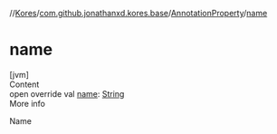 //[Kores](../../index.md)/[com.github.jonathanxd.kores.base](../index.md)/[AnnotationProperty](index.md)/[name](name.md)



# name  
[jvm]  
Content  
open override val [name](name.md): [String](https://kotlinlang.org/api/latest/jvm/stdlib/kotlin/-string/index.html)  
More info  


Name

  



